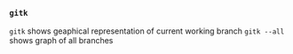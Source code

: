 ### ```gitk```
```gitk``` shows geaphical representation of current working branch 
```gitk --all``` shows graph of all branches

### 
